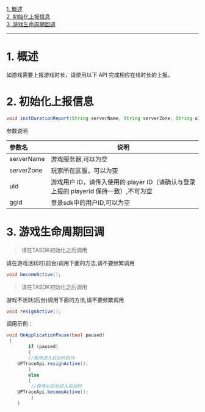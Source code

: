 [1. 概述](#jump1)<br>
[2. 初始化上报信息](#jump2)<br>
[3. 游戏生命周期回调](#jump3)<br>

------------
# <span id="jump1">1. 概述</span>

如游戏需要上报游戏时长，请使用以下 API 完成相应在线时长的上报。
&ensp;
# <span id="jump2">2. 初始化上报信息</span>

```java
void initDurationReport(String serverName, String serverZone, String uId, String ggId);
```

参数说明

|参数名|说明|
|:----  |-----   |
|serverName |游戏服务器,可以为空  |
|serverZone |玩家所在区服，可以为空 |
|uId |游戏用户 ID，请传入使用的 player ID（请确认与登录上报的 playerId 保持一致）,不可为空  |
|ggId |登录sdk中的用户ID,可以为空 |

# <span id="jump3">3. 游戏生命周期回调</span>
>请在TASDK初始化之后调用

请在游戏活跃时(前台)调用下面的方法,请不要频繁调用

```java
void becomeActive();
```

>请在TASDK初始化之后调用

游戏不活跃(后台)调用下面的方法,请不要频繁调用

```java
void resignActive();
```

调用示例：
```csharp
void OnApplicationPause(bool paused)
 {
        if (paused)
        {
        //程序进入后台时执行
	UPTraceApi.resignActive();
        }
        else
        {
         //程序从后台进入前台时
	UPTraceApi.becomeActive();
         }
    }
```